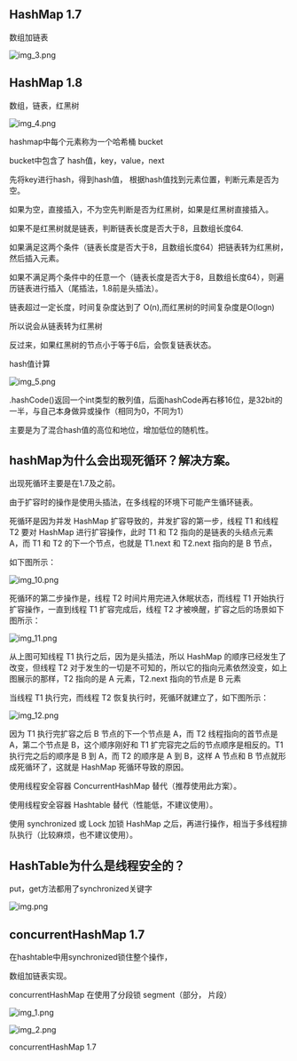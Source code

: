 HashMap 1.7
---

数组加链表

![img_3.png](img_3.png)



HashMap 1.8
---

数组，链表，红黑树

![img_4.png](img_4.png)

hashmap中每个元素称为一个哈希桶 bucket

bucket中包含了 hash值，key，value，next

先将key进行hash，得到hash值， 根据hash值找到元素位置，判断元素是否为空。

如果为空，直接插入，不为空先判断是否为红黑树，如果是红黑树直接插入。

如果不是红黑树就是链表，判断链表长度是否大于8，且数组长度64.

如果满足这两个条件（链表长度是否大于8，且数组长度64）把链表转为红黑树，然后插入元素。

如果不满足两个条件中的任意一个（链表长度是否大于8，且数组长度64），则遍历链表进行插入（尾插法，1.8前是头插法）。

链表超过一定长度，时间复杂度达到了 O(n),而红黑树的时间复杂度是O(logn)

所以说会从链表转为红黑树

反过来，如果红黑树的节点小于等于6后，会恢复链表状态。

hash值计算

![img_5.png](img_5.png)

.hashCode()返回一个int类型的散列值，后面hashCode再右移16位，是32bit的一半，与自己本身做异或操作（相同为0，不同为1）

主要是为了混合hash值的高位和地位，增加低位的随机性。

hashMap为什么会出现死循环？解决方案。
---
出现死循环主要是在1.7及之前。

由于扩容时的操作是使用头插法，在多线程的环境下可能产生循环链表。

死循环是因为并发 HashMap 扩容导致的，并发扩容的第一步，线程 T1 和线程 T2 要对 HashMap 进行扩容操作，此时 T1 和 T2 指向的是链表的头结点元素 A，而 T1 和 T2 的下一个节点，也就是 T1.next 和 T2.next 指向的是 B 节点，

如下图所示：

![img_10.png](img_10.png)

死循环的第二步操作是，线程 T2 时间片用完进入休眠状态，而线程 T1 开始执行扩容操作，一直到线程 T1 扩容完成后，线程 T2 才被唤醒，扩容之后的场景如下图所示：

![img_11.png](img_11.png)

从上图可知线程 T1 执行之后，因为是头插法，所以 HashMap 的顺序已经发生了改变，但线程 T2 对于发生的一切是不可知的，所以它的指向元素依然没变，如上图展示的那样，T2 指向的是 A 元素，T2.next 指向的节点是 B 元素

当线程 T1 执行完，而线程 T2 恢复执行时，死循环就建立了，如下图所示：

![img_12.png](img_12.png)

因为 T1 执行完扩容之后 B 节点的下一个节点是 A，而 T2 线程指向的首节点是 A，第二个节点是 B，这个顺序刚好和 T1 扩完容完之后的节点顺序是相反的。T1 执行完之后的顺序是 B 到 A，而 T2 的顺序是 A 到 B，这样 A 节点和 B 节点就形成死循环了，这就是 HashMap 死循环导致的原因。


使用线程安全容器 ConcurrentHashMap 替代（推荐使用此方案）。

使用线程安全容器 Hashtable 替代（性能低，不建议使用）。

使用 synchronized 或 Lock 加锁 HashMap 之后，再进行操作，相当于多线程排队执行（比较麻烦，也不建议使用）。

HashTable为什么是线程安全的？
---
put，get方法都用了synchronized关键字

![img.png](img.png)

concurrentHashMap 1.7
---
在hashtable中用synchronized锁住整个操作，

数组加链表实现。

concurrentHashMap 在使用了分段锁 segment（部分， 片段）

![img_1.png](img_1.png)

![img_2.png](img_2.png)

concurrentHashMap 1.7